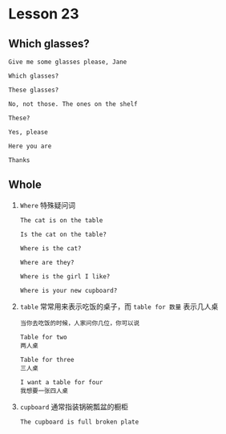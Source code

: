 # Lesson 23

## Which glasses?

```
Give me some glasses please, Jane

Which glasses?

These glasses?

No, not those. The ones on the shelf

These?

Yes, please

Here you are

Thanks
```

## Whole

1. `Where` 特殊疑问词

   ```
   The cat is on the table

   Is the cat on the table?

   Where is the cat?

   Where are they?

   Where is the girl I like?

   Where is your new cupboard?
   ```

2. `table` 常常用来表示吃饭的桌子，而 `table for 数量` 表示几人桌

   ```
   当你去吃饭的时候，人家问你几位，你可以说

   Table for two
   两人桌

   Table for three
   三人桌

   I want a table for four
   我想要一张四人桌
   ```

3. `cupboard` 通常指装锅碗瓢盆的橱柜

   ```
   The cupboard is full broken plate
   ```
